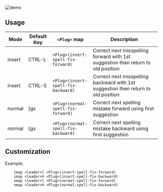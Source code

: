 ![demo](https://cloud.githubusercontent.com/assets/2142684/7647220/cf454026-fa85-11e4-8d9a-4c754b9f394b.gif)


Usage
-----
| Mode   | Default Key | `<Plug>` map                               | Description                                                                       |
| ----   | ----------- | ------------------------------------------ | ------------------------------------------------                                  |
| insert | CTRL-L      | `<Plug>(insert-spell-fix-forward)`         | Correct next misspelling forward with 1st suggestion then return to old position  |
| insert | CTRL-S      | `<Plug>(insert-spell-fix-backward)`        | Correct next misspelling backward with 1st suggestion then return to old position |
| normal | ]gs         | `<Plug>(normal-spell-fix-forward)`         | Correct next spelling mistake forward using first suggestion                      |
| normal | [gs         | `<Plug>(normal-spell-fix-backward)`        | Correct next spelling mistake backward using first suggestion                     |

Customization
-------------
Example:
```vim
    imap <leader>l <Plug>(insert-spell-fix-forward)
    imap <leader>h <Plug>(insert-spell-fix-backward)
    nmap <leader>l <Plug>(normal-spell-fix-forward)
    nmap <leader>h <Plug>(normal-spell-fix-backward)
```
